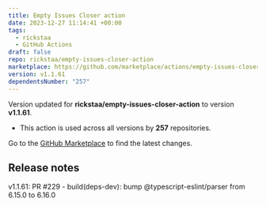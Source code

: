 ```yaml
---
title: Empty Issues Closer action
date: 2023-12-27 11:14:41 +00:00
tags:
  - rickstaa
  - GitHub Actions
draft: false
repo: rickstaa/empty-issues-closer-action
marketplace: https://github.com/marketplace/actions/empty-issues-closer-action
version: v1.1.61
dependentsNumber: "257"
---
```



Version updated for **rickstaa/empty-issues-closer-action** to version **v1.1.61**.
- This action is used across all versions by **257** repositories.

Go to the [GitHub Marketplace](https://github.com/marketplace/actions/empty-issues-closer-action) to find the latest changes.

## Release notes

v1.1.61: PR #229 - build(deps-dev): bump @typescript-eslint/parser from 6.15.0 to 6.16.0
